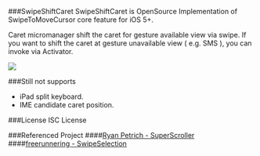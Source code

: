 ###SwipeShiftCaret
SwipeShiftCaret is OpenSource Implementation of SwipeToMoveCursor core feature for iOS 5+.

Caret micromanager shift the caret for gesture available view via swipe.
If you want to shift the caret at gesture unavailable view ( e.g. SMS ), you can invoke via Activator.

![](http://dl.dropbox.com/u/149268/swipeshiftcaret_a_GIFSoup.com.gif)

###Still not supports

* iPad split keyboard.
* IME candidate caret position.

###License
ISC License

###Referenced Project
####[Ryan Petrich - SuperScroller](https://github.com/rpetrich/SuperScroller/)
####[freerunnering - SwipeSelection](https://github.com/freerunnering/SwipeSelection/)
